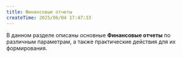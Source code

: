 ```yaml
---
title: Финансовые отчеты
createTime: 2025/06/04 17:47:33
---
```

В данном разделе описаны основные **Финансовые отчеты** по различным параметрам, а также практические действия для их формирования.